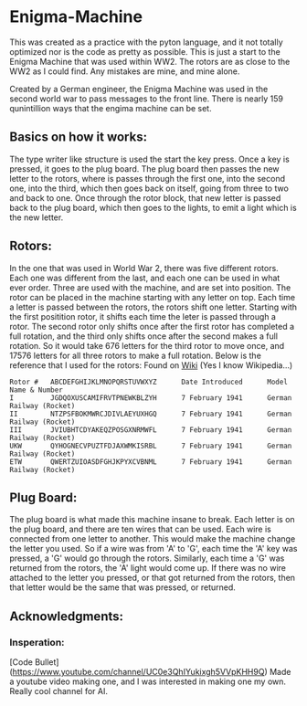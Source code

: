 # Enigma-Machine

  This was created as a practice with the pyton language, and it not totally optimized nor is the code as pretty as possible. This is just a start to the Enigma Machine that was used within WW2. The rotors are as close to the WW2 as I could find. Any mistakes are mine, and mine alone. 
  
  Created by a German engineer, the Enigma Machine was used in the second world war to pass messages to the front line. There is nearly 159 qunintillion ways that the engima machine can be set. 

## Basics on how it works:
  The type writer like structure is used the start the key press. Once a key is pressed, it goes to the plug board. The plug board then passes the new letter to the rotors, where is passes through the first one, into the second one, into the third, which then goes back on itself, going from three to two and back to one. Once through the rotor block, that new letter is passed back to the plug board, which then goes to the lights, to emit a light which is the new letter. 

## Rotors: 
  In the one that was used in World War 2, there was five different rotors. Each one was different from the last, and each one can be used in what ever order. Three are used with the machine, and are set into position. The rotor can be placed in the machine starting with any letter on top. Each time a letter is passed between the rotors, the rotors shift one letter. Starting with the first positition rotor, it shifts each time the leter is passed through a rotor. The second rotor only shifts once after the first rotor has completed a full rotation, and the third only shifts once after the second makes a full rotation. So it would take 676 letters for the third rotor to move once, and 17576 letters for all three rotors to make a full rotation.
  Below is the reference that I used for the rotors: 
  Found on [Wiki](https://en.wikipedia.org/wiki/Enigma_rotor_details) (Yes I know Wikipedia...)
```
Rotor #	  ABCDEFGHIJKLMNOPQRSTUVWXYZ	  Date Introduced	   Model Name & Number
I         JGDQOXUSCAMIFRVTPNEWKBLZYH	  7 February 1941	   German Railway (Rocket)
II        NTZPSFBOKMWRCJDIVLAEYUXHGQ	  7 February 1941	   German Railway (Rocket)
III       JVIUBHTCDYAKEQZPOSGXNRMWFL	  7 February 1941	   German Railway (Rocket)
UKW       QYHOGNECVPUZTFDJAXWMKISRBL	  7 February 1941	   German Railway (Rocket)
ETW       QWERTZUIOASDFGHJKPYXCVBNML	  7 February 1941	   German Railway (Rocket)
```

## Plug Board: 
  The plug board is what made this machine insane to break. Each letter is on the plug board, and there are ten wires that can be used. Each wire is connected from one letter to another. This would make the machine change the letter you used. So if a wire was from 'A' to 'G', each time the 'A' key was pressed, a 'G' would go through the rotors. Similarly, each time a 'G' was returned from the rotors, the 'A' light would come up. If there was no wire attached to the letter you pressed, or that got returned from the rotors, then that letter would be the same that was pressed, or returned. 
## Acknowledgments:
### Insperation: 
[Code Bullet] (https://www.youtube.com/channel/UC0e3QhIYukixgh5VVpKHH9Q) 
Made a youtube video making one, and I was interested in making one my own. Really cool channel for AI.


